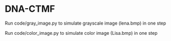 # DNA-CTMF

Run code/gray_image.py to simulate grayscale image (lena.bmp) in one step

Run code/color_image.py to simulate color image (Lisa.bmp) in one step
